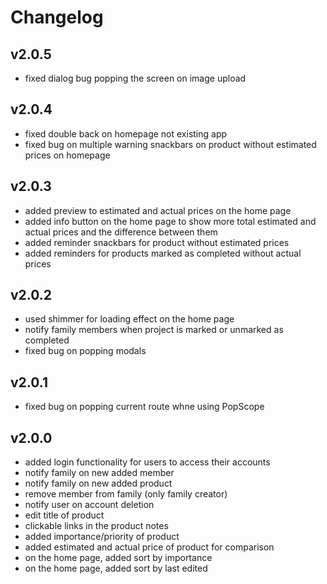 # Changelog

## v2.0.5
- fixed dialog bug popping the screen on image upload

## v2.0.4
* fixed double back on homepage not existing app
* fixed bug on multiple warning snackbars on product without estimated prices on homepage

## v2.0.3
* added preview to estimated and actual prices on the home page
* added info button on the home page to show more total estimated and actual prices and the difference between them
* added reminder snackbars for product without estimated prices
* added reminders for products marked as completed without actual prices

## v2.0.2
* used shimmer for loading effect on the home page
* notify family members when project is marked or unmarked as completed
* fixed bug on popping modals

## v2.0.1
* fixed bug on popping current route whne using PopScope

## v2.0.0
* added login functionality for users to access their accounts
* notify family on new added member
* notify family on new added product
* remove member from family (only family creator)
* notify user on account deletion
* edit title of product
* clickable links in the product notes
* added importance/priority of product
* added estimated and actual price of product for comparison
* on the home page, added sort by importance
* on the home page, added sort by last edited